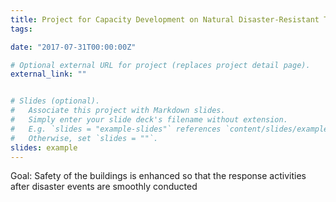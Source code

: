```yaml
---
title: Project for Capacity Development on Natural Disaster-Resistant Techniques of Construction and Retrofitting for Public Buildings in the People's Republic of Bangladesh
tags:

date: "2017-07-31T00:00:00Z"

# Optional external URL for project (replaces project detail page).
external_link: ""


# Slides (optional).
#   Associate this project with Markdown slides.
#   Simply enter your slide deck's filename without extension.
#   E.g. `slides = "example-slides"` references `content/slides/example-slides.md`.
#   Otherwise, set `slides = ""`.
slides: example
---
```


Goal:
Safety of the buildings is enhanced so that the response activities after disaster events are smoothly conducted
